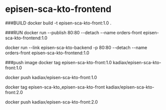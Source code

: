 # episen-sca-kto-frontend

###BUILD
docker build -t episen-sca-kto-front:1.0 .

###RUN
docker run --publish 80:80 --detach --name orders-front episen-sca-kto-frontend:1.0

docker run --link episen-sca-kto-backend -p 80:80 --detach --name orders-front episen-sca-kto-frontend:1.0

###push image
docker tag episen-sca-kto-front:1.0 kadiax/episen-sca-kto-front:1.0

docker push kadiax/episen-sca-kto-front:1.0


docker tag episen-sca-kto_episen-sca-kto-front kadiax/episen-sca-kto-front:2.0

docker push kadiax/episen-sca-kto-front:2.0



